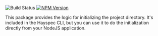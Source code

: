 ![Build Status](https://travis-ci.org/hayspec/monorepo.svg?branch=master)&nbsp;[![NPM Version](https://badge.fury.io/js/@hayspec%2Finit.svg)](https://badge.fury.io/js/hayspec%2Finit)

This package provides the logic for initializing the project directory. It's included in the Hayspec CLI, but you can use it to do the initialization directly from your NodeJS application.

